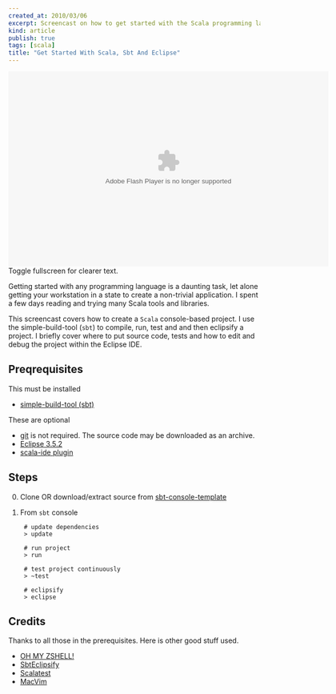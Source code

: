 ```yaml
---
created_at: 2010/03/06
excerpt: Screencast on how to get started with the Scala programming language using simple-build-tool (sbt) and Eclipse
kind: article
publish: true
tags: [scala]
title: "Get Started With Scala, Sbt And Eclipse"
---
```


<div class="screencast">
    <div><embed src="http://blip.tv/play/hasFgcucKAA" type="application/x-shockwave-flash" width="640" height="390" allowscriptaccess="always" allowfullscreen="true"></embed></div>
    <div>Toggle fullscreen for clearer text.</div>
</div>

Getting started with any programming language is a daunting task, let alone
getting your workstation in a state to create a non-trivial
application. I spent a few days reading and trying many Scala tools and libraries.

This screencast covers how to create a `Scala` console-based project.
I use the simple-build-tool (`sbt`) to compile, run, test and and then eclipsify
a project. I briefly cover where to put source code, tests and how to edit
and debug the project within the Eclipse IDE.

## Preqrequisites

This must be installed

- [simple-build-tool (sbt)](http://code.google.com/p/simple-build-tool/)

These are optional

- [git](http://git-scm.com/download) is not required. The source code may be downloaded as an archive.
- [Eclipse 3.5.2](http://www.eclipse.org/downloads/)
- [scala-ide plugin](http://www.scala-lang.org/node/94)



## Steps

0. Clone OR download/extract source from [sbt-console-template](http://github.com/mgutz/sbt-console-template)
1. From `sbt` console

        # update dependencies
        > update
    
        # run project
        > run
    
        # test project continuously
        > ~test
        
        # eclipsify
        > eclipse

## Credits

Thanks to all those in the prerequisites. Here is other good stuff used.

- [OH MY ZSHELL!](http://github.com/robbyrussell/oh-my-zsh)
- [SbtEclipsify](http://github.com/musk/SbtEclipsify)
- [Scalatest](http://www.scalatest.org/)
- [MacVim](http://code.google.com/p/macvim/)

